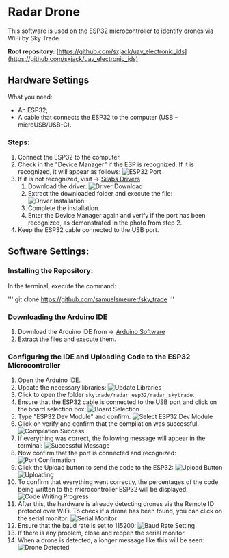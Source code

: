 # Radar Drone
This software is used on the ESP32 microcontroller to identify drones via WiFi by Sky Trade.

**Root repository:** [https://github.com/sxjack/uav_electronic_ids](https://github.com/sxjack/uav_electronic_ids)

## Hardware Settings

What you need:
- An ESP32;
- A cable that connects the ESP32 to the computer (USB – microUSB/USB-C).

### Steps:
1. Connect the ESP32 to the computer.
2. Check in the "Device Manager" if the ESP is recognized. If it is recognized, it will appear as follows:
   ![ESP32 Port](../../others/images/1image.png)
3. If it is not recognized, visit -> [Silabs Drivers](https://www.silabs.com/developer-tools/usb-to-uart-bridge-vcp-drivers?tab=downloads)
   1. Download the driver:
      ![Driver Download](../../others/images/2image.png)
   2. Extract the downloaded folder and execute the file:
      ![Driver Installation](../../others/images/3image.png)
   3. Complete the installation.
   4. Enter the Device Manager again and verify if the port has been recognized, as demonstrated in the photo from step 2.
4. Keep the ESP32 cable connected to the USB port.

## Software Settings:

### Installing the Repository:
In the terminal, execute the command:

'''
git clone https://github.com/samuelsmeurer/sky_trade
'''

### Downloading the Arduino IDE
1. Download the Arduino IDE from -> [Arduino Software](https://www.arduino.cc/en/software)
2. Extract the files and execute them.

### Configuring the IDE and Uploading Code to the ESP32 Microcontroller
1. Open the Arduino IDE.
2. Update the necessary libraries:
   ![Update Libraries](../../others/images/4image.png)
3. Click to open the folder `skytrade/radar_esp32/radar_skytrade`.
4. Ensure that the ESP32 cable is connected to the USB port and click on the board selection box:
   ![Board Selection](../../others/images/5image.png)
5. Type "ESP32 Dev Module" and confirm.
   ![Select ESP32 Dev Module](../../others/images/6image.png)
6. Click on verify and confirm that the compilation was successful.
   ![Compilation Success](../../others/images/7image.png)
7. If everything was correct, the following message will appear in the terminal:
   ![Successful Message](../../others/images/8image.png)
8. Now confirm that the port is connected and recognized:
   ![Port Confirmation](../../others/images/9image.png)
10. Click the Upload button to send the code to the ESP32:
    ![Upload Button](../../others/images/10image.png)
    ![Uploading](../../others/images/11image.png)
12. To confirm that everything went correctly, the percentages of the code being written to the microcontroller ESP32 will be displayed:
    ![Code Writing Progress](../../others/images/12image.png)
13. After this, the hardware is already detecting drones via the Remote ID protocol over WiFi. To check if a drone has been found, you can click on the serial monitor:
    ![Serial Monitor](../../others/images/13image.png)
14. Ensure that the baud rate is set to 115200:
    ![Baud Rate Setting](../../others/images/14image.png)
15. If there is any problem, close and reopen the serial monitor.
16. When a drone is detected, a longer message like this will be seen:
    ![Drone Detected](../../others/images/15image.png)


